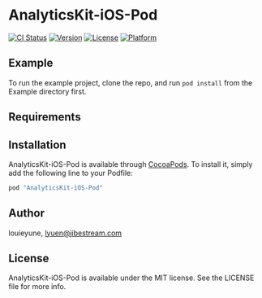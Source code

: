# AnalyticsKit-iOS-Pod

[![CI Status](http://img.shields.io/travis/louieyune/AnalyticsKit-iOS-Pod.svg?style=flat)](https://travis-ci.org/louieyune/AnalyticsKit-iOS-Pod)
[![Version](https://img.shields.io/cocoapods/v/AnalyticsKit-iOS-Pod.svg?style=flat)](http://cocoapods.org/pods/AnalyticsKit-iOS-Pod)
[![License](https://img.shields.io/cocoapods/l/AnalyticsKit-iOS-Pod.svg?style=flat)](http://cocoapods.org/pods/AnalyticsKit-iOS-Pod)
[![Platform](https://img.shields.io/cocoapods/p/AnalyticsKit-iOS-Pod.svg?style=flat)](http://cocoapods.org/pods/AnalyticsKit-iOS-Pod)

## Example

To run the example project, clone the repo, and run `pod install` from the Example directory first.

## Requirements

## Installation

AnalyticsKit-iOS-Pod is available through [CocoaPods](http://cocoapods.org). To install
it, simply add the following line to your Podfile:

```ruby
pod "AnalyticsKit-iOS-Pod"
```

## Author

louieyune, lyuen@jibestream.com

## License

AnalyticsKit-iOS-Pod is available under the MIT license. See the LICENSE file for more info.
